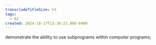 ```yaml
---
transcludeTitleSize: h3
tags:
  - A3
created: 2024-10-17T13:36:23.000-0400
---
```

demonstrate the ability to use subprograms within computer programs;